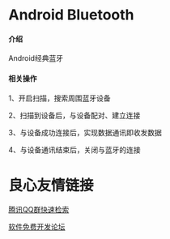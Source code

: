 # Android Bluetooth

#### 介绍
Android经典蓝牙

#### 相关操作
1、开启扫描，搜索周围蓝牙设备

2、扫描到设备后，与设备配对、建立连接

3、与设备成功连接后，实现数据通讯即收发数据

4、与设备通讯结束后，关闭与蓝牙的连接






 # 良心友情链接

[腾讯QQ群快速检索](http://u.720life.cn/s/8cf73f7c)

[软件免费开发论坛](http://u.720life.cn/s/bbb01dc0)